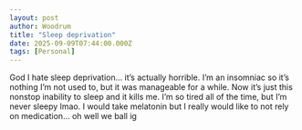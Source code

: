 ```yaml
---
layout: post
author: Woodrum
title: "Sleep deprivation"
date: 2025-09-09T07:44:00.000Z
tags: [Personal]
---
```


God I hate sleep deprivation… it’s actually horrible. I’m an insomniac so it’s nothing I’m not used to, but it was manageable for a while. Now it’s just this nonstop inability to sleep and it kills me. I’m so tired all of the time, but I’m never sleepy lmao. I would take melatonin but I really would like to not rely on medication… oh well we ball ig 
